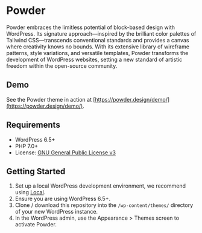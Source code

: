 # Powder

Powder embraces the limitless potential of block-based design with WordPress. Its signature approach—inspired by the brilliant color palettes of Tailwind CSS—transcends conventional standards and provides a canvas where creativity knows no bounds. With its extensive library of wireframe patterns, style variations, and versatile templates, Powder transforms the development of WordPress websites, setting a new standard of artistic freedom within the open-source community.

## Demo

See the Powder theme in action at [https://powder.design/demo/](https://powder.design/demo/).

## Requirements

- WordPress 6.5+
- PHP 7.0+
- License: [GNU General Public License v3](https://www.gnu.org/licenses/gpl-3.0.html)

## Getting Started

1. Set up a local WordPress development environment, we recommend using [Local](https://localwp.com/).
2. Ensure you are using WordPress 6.5+.
3. Clone / download this repository into the `/wp-content/themes/` directory of your new WordPress instance.
4. In the WordPress admin, use the Appearance > Themes screen to activate Powder.
